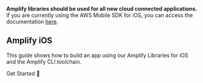 <amplify-callout warning>

**Amplify libraries should be used for all new cloud connected applications.** If you are currently using the AWS Mobile SDK for iOS, you can access the documentation [here](~/sdk/sdk.md).

</amplify-callout>


## Amplify iOS

This guide shows how to build an app using our Amplify Libraries for iOS and the Amplify CLI toolchain.

<docs-internal-link-button href="~/lib/project-setup/prereq.md">
  <span slot="text">Get Started 🚀</span>
</docs-internal-link-button>